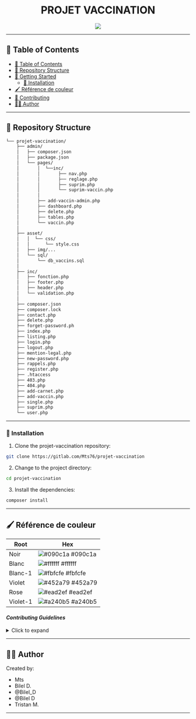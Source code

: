 <!---->

<div align="center">
    <h1>PROJET VACCINATION</h1>

    
</div>

<p align="center">
  <a href="https://skillicons.dev">
    <img src=https://skillicons.dev/icons?i=html,css,bootstrap,php,js,mysql,git,gitlab,figma />
  </a>
</p>

---

## 📖 Table of Contents
- [📖 Table of Contents](#-table-of-contents)
- [📂 Repository Structure](#-repository-structure)
- [🚀 Getting Started](#-getting-started)
    - [🔧 Installation](#-installation)
- [🖌️ Référence de couleur](#-reference-de-couleurs)
- [🤝 Contributing](#-contributing)
- [👨‍💻 Author](#-author)


---

## 📂 Repository Structure

```sh
└── projet-vaccination/
    ├── admin/
    │   ├── composer.json
    │   ├── package.json
    │   └── pages/
    │       │  └──inc/
    │       │       ├── nav.php
    │       │       ├── reglage.php
    │       │       ├── suprim.php
    │       │       └── suprim-vaccin.php
    │       │
    │       ├── add-vaccin-admin.php
    │       ├── dashboard.php
    │       ├── delete.php
    │       ├── tables.php
    │       └── vaccin.php
    │       
    ├── asset/
    │   │  └── css/
    │   │      └── style.css
    │   ├── img/...
    │   └── sql/
    │       └── db_vaccins.sql
    │
    ├── inc/
    │   ├── fonction.php
    │   ├── footer.php
    │   ├── header.php
    │   └── validation.php
    │
    ├── composer.json
    ├── composer.lock
    ├── contact.php
    ├── delete.php
    ├── forget-password.ph
    ├── index.php
    ├── listing.php
    ├── login.php
    ├── logout.php
    ├── mention-legal.php
    ├── new-password.php
    ├── rappels.php
    ├── register.php
    ├── .htaccess
    ├── 403.php
    ├── 404.php
    ├── add-carnet.php
    ├── add-vaccin.php
    ├── single.php
    ├── suprim.php
    └── user.php

```

---


### 🔧 Installation

1. Clone the projet-vaccination repository:
```sh
git clone https://gitlab.com/Mts76/projet-vaccination
```

2. Change to the project directory:
```sh
cd projet-vaccination
```

3. Install the dependencies:
```sh
composer install
```

---

## 🖌️ Référence de couleur

| Root             | Hex                                                                
| -----------------| -------------------------------------------------------
|Noir|![#090c1a](https://via.placeholder.com/10/0a192f?text=+) #090c1a|
|Blanc |![#ffffff](https://via.placeholder.com/10/ffffff?text=+) #ffffff|
|Blanc-1 |![#fbfcfe](https://via.placeholder.com/10/fbfcfe?text=+) #fbfcfe|
|Violet  |![#452a79](https://via.placeholder.com/10/452a79?text=+) #452a79|
|Rose | ![#ead2ef](https://via.placeholder.com/10/ead2ef?text=+) #ead2ef|
|Violet-1|![#a240b5](https://via.placeholder.com/10/a240b5text=+) #a240b5|

#### *Contributing Guidelines*

<details closed>
<summary>Click to expand</summary>

1. **Fork the Repository**: Start by forking the project repository to your GitHub account.
2. **Clone Locally**: Clone the forked repository to your local machine using a Git client.
   ```sh
   git clone <your-forked-repo-url>
   ```
3. **Create a New Branch**: Always work on a new branch, giving it a descriptive name.
   ```sh
   git checkout -b new-feature-x
   ```
4. **Make Your Changes**: Develop and test your changes locally.
5. **Commit Your Changes**: Commit with a clear and concise message describing your updates.
   ```sh
   git commit -m 'Implemented new feature x.'
   ```
6. **Push to GitHub**: Push the changes to your forked repository.
   ```sh
   git push origin new-feature-x
   ```
7. **Submit a Pull Request**: Create a PR against the original project repository. Clearly describe the changes and their motivations.

Once your PR is reviewed and approved, it will be merged into the main branch.

</details>

--- 

## 👨‍💻 Author

Created by: 
- Mts
- Bilel D.
- @Bilel_D
- @Bilel D
- Tristan M.


--- 
